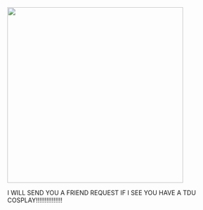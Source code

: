 <img src="https://github.com/user-attachments/assets/a00078cd-21bd-440f-8c1b-f1f48b594a94" width="400" height="400">

I WILL SEND YOU A FRIEND REQUEST IF I SEE YOU HAVE A TDU COSPLAY!!!!!!!!!!!!!!!
